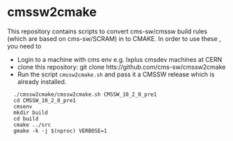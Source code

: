 # cmssw2cmake
This repository contains scripts to convert cms-sw/cmssw build rules (which are based on cms-sw/SCRAM) in to CMAKE. In order to use these , you need to
- Login to a machine with cms env e.g. lxplus  cmsdev machines at CERN
- clone this repository: git clone htts://github.com/cms-sw/cmssw2cmake
- Run the script `cmssw2cmake.sh` and pass it a CMSSW release which is already installed.
```
  ./cmssw2cmake/cmssw2cmake.sh CMSSW_10_2_0_pre1
  cd CMSSW_10_2_0_pre1
  cmsenv
  mkdir build
  cd build
  cmake ../src
  gmake -k -j $(nproc) VERBOSE=1
```
